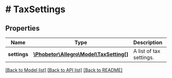 # # TaxSettings

## Properties

Name | Type | Description | Notes
------------ | ------------- | ------------- | -------------
**settings** | [**\Phobetor\Allegro\Model\TaxSetting[]**](TaxSetting.md) | A list of tax settings. | [optional]

[[Back to Model list]](../../README.md#models) [[Back to API list]](../../README.md#endpoints) [[Back to README]](../../README.md)
